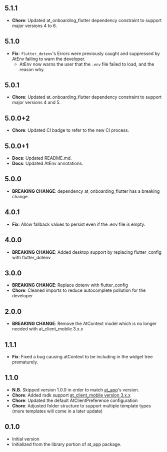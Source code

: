## 5.1.1
- **Chore**: Updated at_onboarding_flutter dependency constraint to support major versions 4 to 6.

## 5.1.0

- **Fix**: `flutter_dotenv`'s Errors were previously caught and suppressed by AtEnv failing to warn the developer.
  - AtEnv now warns the user that the `.env` file failed to load, and the reason why.

## 5.0.1
- **Chore**: Updated at_onboarding_flutter dependency constraint to support major versions 4 and 5.

## 5.0.0+2

- **Chore**: Updated CI badge to refer to the new CI process.

## 5.0.0+1

- **Docs**: Updated README.md.
- **Docs**: Updated AtEnv annotations.

## 5.0.0

- **BREAKING CHANGE**: dependency at_onboarding_flutter has a breaking change.

## 4.0.1

- **Fix**: Allow fallback values to persist even if the .env file is empty.

## 4.0.0

- **BREAKING CHANGE**: Added desktop support by replacing flutter_config with flutter_dotenv

## 3.0.0

- **BREAKING CHANGE**: Replace dotenv with flutter_config
- **Chore**: Cleaned imports to reduce autocomplete pollution for the developer

## 2.0.0

- **BREAKING CHANGE**: Remove the AtContext model which is no longer needed with at_client_mobile 3.x.x

## 1.1.1

- **Fix**: Fixed a bug causing atContext to be including in the widget tree prematurely.

## 1.1.0

- **N.B.** Skipped version 1.0.0 in order to match [at_app](https://pub.dev/packages/at_app)'s version.
- **Chore**: Added rsdk support [at_client_mobile version 3.x.x](https://pub.dev/packages/at_client_mobile)
- **Chore**: Updated the default AtClientPreference configuration
- **Chore**: Adjusted folder structure to support multiple template types (more templates will come in a later update)

## 0.1.0

- Initial version
- Initialized from the library portion of at_app package.
